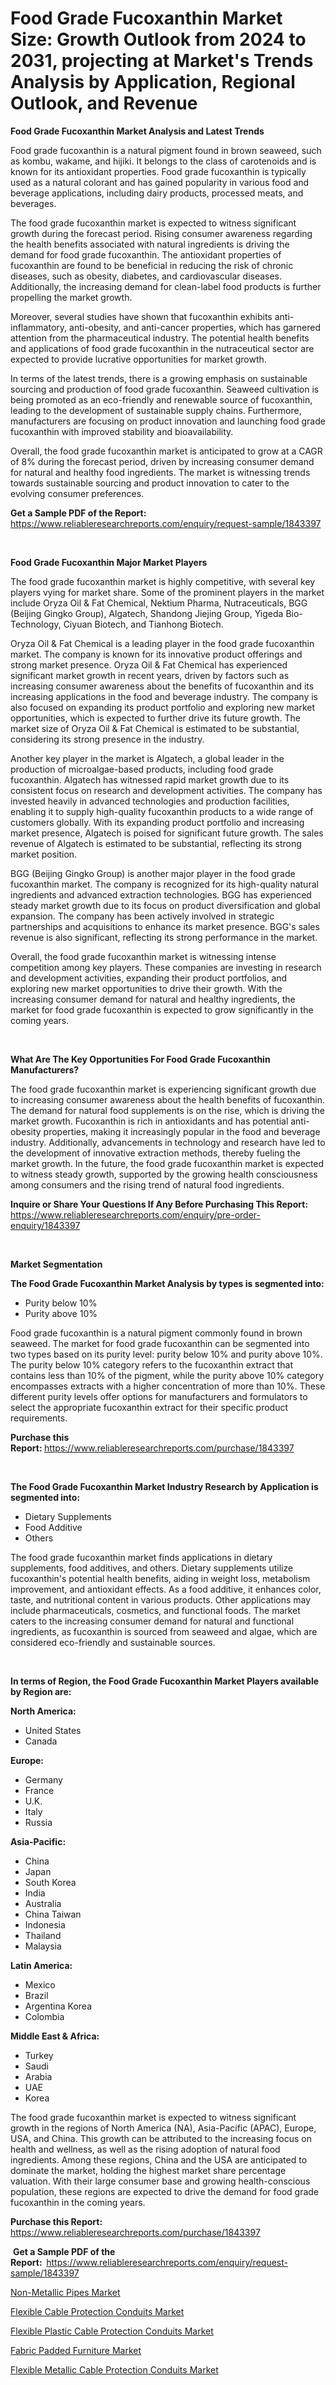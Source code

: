 <p><h1>Food Grade Fucoxanthin Market Size: Growth Outlook from 2024 to 2031, projecting at Market's Trends Analysis by Application, Regional Outlook, and Revenue</h1></p><p><strong>Food Grade Fucoxanthin Market Analysis and Latest Trends</strong></p>
<p><p>Food grade fucoxanthin is a natural pigment found in brown seaweed, such as kombu, wakame, and hijiki. It belongs to the class of carotenoids and is known for its antioxidant properties. Food grade fucoxanthin is typically used as a natural colorant and has gained popularity in various food and beverage applications, including dairy products, processed meats, and beverages.</p><p>The food grade fucoxanthin market is expected to witness significant growth during the forecast period. Rising consumer awareness regarding the health benefits associated with natural ingredients is driving the demand for food grade fucoxanthin. The antioxidant properties of fucoxanthin are found to be beneficial in reducing the risk of chronic diseases, such as obesity, diabetes, and cardiovascular diseases. Additionally, the increasing demand for clean-label food products is further propelling the market growth.</p><p>Moreover, several studies have shown that fucoxanthin exhibits anti-inflammatory, anti-obesity, and anti-cancer properties, which has garnered attention from the pharmaceutical industry. The potential health benefits and applications of food grade fucoxanthin in the nutraceutical sector are expected to provide lucrative opportunities for market growth.</p><p>In terms of the latest trends, there is a growing emphasis on sustainable sourcing and production of food grade fucoxanthin. Seaweed cultivation is being promoted as an eco-friendly and renewable source of fucoxanthin, leading to the development of sustainable supply chains. Furthermore, manufacturers are focusing on product innovation and launching food grade fucoxanthin with improved stability and bioavailability.</p><p>Overall, the food grade fucoxanthin market is anticipated to grow at a CAGR of 8% during the forecast period, driven by increasing consumer demand for natural and healthy food ingredients. The market is witnessing trends towards sustainable sourcing and product innovation to cater to the evolving consumer preferences.</p></p>
<p><strong>Get a Sample PDF of the Report:&nbsp;</strong> <a href="https://www.reliableresearchreports.com/enquiry/request-sample/1843397">https://www.reliableresearchreports.com/enquiry/request-sample/1843397</a></p>
<p>&nbsp;</p>
<p><strong>Food Grade Fucoxanthin Major Market Players</strong></p>
<p><p>The food grade fucoxanthin market is highly competitive, with several key players vying for market share. Some of the prominent players in the market include Oryza Oil & Fat Chemical, Nektium Pharma, Nutraceuticals, BGG (Beijing Gingko Group), Algatech, Shandong Jiejing Group, Yigeda Bio-Technology, Ciyuan Biotech, and Tianhong Biotech. </p><p>Oryza Oil & Fat Chemical is a leading player in the food grade fucoxanthin market. The company is known for its innovative product offerings and strong market presence. Oryza Oil & Fat Chemical has experienced significant market growth in recent years, driven by factors such as increasing consumer awareness about the benefits of fucoxanthin and its increasing applications in the food and beverage industry. The company is also focused on expanding its product portfolio and exploring new market opportunities, which is expected to further drive its future growth. The market size of Oryza Oil & Fat Chemical is estimated to be substantial, considering its strong presence in the industry.</p><p>Another key player in the market is Algatech, a global leader in the production of microalgae-based products, including food grade fucoxanthin. Algatech has witnessed rapid market growth due to its consistent focus on research and development activities. The company has invested heavily in advanced technologies and production facilities, enabling it to supply high-quality fucoxanthin products to a wide range of customers globally. With its expanding product portfolio and increasing market presence, Algatech is poised for significant future growth. The sales revenue of Algatech is estimated to be substantial, reflecting its strong market position.</p><p>BGG (Beijing Gingko Group) is another major player in the food grade fucoxanthin market. The company is recognized for its high-quality natural ingredients and advanced extraction technologies. BGG has experienced steady market growth due to its focus on product diversification and global expansion. The company has been actively involved in strategic partnerships and acquisitions to enhance its market presence. BGG's sales revenue is also significant, reflecting its strong performance in the market.</p><p>Overall, the food grade fucoxanthin market is witnessing intense competition among key players. These companies are investing in research and development activities, expanding their product portfolios, and exploring new market opportunities to drive their growth. With the increasing consumer demand for natural and healthy ingredients, the market for food grade fucoxanthin is expected to grow significantly in the coming years.</p></p>
<p>&nbsp;</p>
<p><strong>What Are The Key Opportunities For Food Grade Fucoxanthin Manufacturers?</strong></p>
<p><p>The food grade fucoxanthin market is experiencing significant growth due to increasing consumer awareness about the health benefits of fucoxanthin. The demand for natural food supplements is on the rise, which is driving the market growth. Fucoxanthin is rich in antioxidants and has potential anti-obesity properties, making it increasingly popular in the food and beverage industry. Additionally, advancements in technology and research have led to the development of innovative extraction methods, thereby fueling the market growth. In the future, the food grade fucoxanthin market is expected to witness steady growth, supported by the growing health consciousness among consumers and the rising trend of natural food ingredients.</p></p>
<p><strong>Inquire or Share Your Questions If Any Before Purchasing This Report:</strong> <a href="https://www.reliableresearchreports.com/enquiry/pre-order-enquiry/1843397">https://www.reliableresearchreports.com/enquiry/pre-order-enquiry/1843397</a></p>
<p>&nbsp;</p>
<p><strong>Market Segmentation</strong></p>
<p><strong>The Food Grade Fucoxanthin Market Analysis by types is segmented into:</strong></p>
<p><ul><li>Purity below 10%</li><li>Purity above 10%</li></ul></p>
<p><p>Food grade fucoxanthin is a natural pigment commonly found in brown seaweed. The market for food grade fucoxanthin can be segmented into two types based on its purity level: purity below 10% and purity above 10%. The purity below 10% category refers to the fucoxanthin extract that contains less than 10% of the pigment, while the purity above 10% category encompasses extracts with a higher concentration of more than 10%. These different purity levels offer options for manufacturers and formulators to select the appropriate fucoxanthin extract for their specific product requirements.</p></p>
<p><strong>Purchase this Report:&nbsp;</strong><a href="https://www.reliableresearchreports.com/purchase/1843397">https://www.reliableresearchreports.com/purchase/1843397</a></p>
<p>&nbsp;</p>
<p><strong>The Food Grade Fucoxanthin Market Industry Research by Application is segmented into:</strong></p>
<p><ul><li>Dietary Supplements</li><li>Food Additive</li><li>Others</li></ul></p>
<p><p>The food grade fucoxanthin market finds applications in dietary supplements, food additives, and others. Dietary supplements utilize fucoxanthin's potential health benefits, aiding in weight loss, metabolism improvement, and antioxidant effects. As a food additive, it enhances color, taste, and nutritional content in various products. Other applications may include pharmaceuticals, cosmetics, and functional foods. The market caters to the increasing consumer demand for natural and functional ingredients, as fucoxanthin is sourced from seaweed and algae, which are considered eco-friendly and sustainable sources.</p></p>
<p>&nbsp;</p>
<p><strong>In terms of Region, the Food Grade Fucoxanthin Market Players available by Region are:</strong></p>
<p>
    <p> <strong> North America: </strong>
        <ul>
            <li>United States</li>
            <li>Canada</li>
        </ul>
        </p> 
    <p> <strong> Europe: </strong>
        <ul>
            <li>Germany</li>
            <li>France</li>
            <li>U.K.</li>
            <li>Italy</li>
            <li>Russia</li>
        </ul>
        </p> 
    <p> <strong> Asia-Pacific: </strong>
        <ul>
            <li>China</li>
            <li>Japan</li>
            <li>South Korea</li>
            <li>India</li>
            <li>Australia</li>
            <li>China Taiwan</li>
            <li>Indonesia</li>
            <li>Thailand</li>
            <li>Malaysia</li>
        </ul>
        </p> 
    <p> <strong> Latin America: </strong>
        <ul>
            <li>Mexico</li>
            <li>Brazil</li>
            <li>Argentina Korea</li>
            <li>Colombia</li>
        </ul>
        </p> 
    <p> <strong> Middle East & Africa: </strong>
        <ul>
            <li>Turkey</li>
            <li>Saudi</li>
            <li>Arabia</li>
            <li>UAE</li>
            <li>Korea</li>
        </ul>
    </p>
    </p>
<p><p>The food grade fucoxanthin market is expected to witness significant growth in the regions of North America (NA), Asia-Pacific (APAC), Europe, USA, and China. This growth can be attributed to the increasing focus on health and wellness, as well as the rising adoption of natural food ingredients. Among these regions, China and the USA are anticipated to dominate the market, holding the highest market share percentage valuation. With their large consumer base and growing health-conscious population, these regions are expected to drive the demand for food grade fucoxanthin in the coming years.</p></p>
<p><strong>Purchase this Report: </strong><a href="https://www.reliableresearchreports.com/purchase/1843397">https://www.reliableresearchreports.com/purchase/1843397</a></p>
<p>&nbsp;<strong>Get a Sample PDF of the Report:&nbsp;&nbsp;</strong><a href="https://www.reliableresearchreports.com/enquiry/request-sample/1843397">https://www.reliableresearchreports.com/enquiry/request-sample/1843397</a></p>
<p><strong></strong></p>
<p><p><a href="https://medium.com/@nicholasgarcia1914/non-metallic-pipes-market-comprehensive-assessment-by-type-application-and-geography-50c458ee837b">Non-Metallic Pipes Market</a></p><p><a href="https://medium.com/@dinafritsch/flexible-cable-protection-conduits-market-furnishes-information-on-market-share-market-trends-and-f7467cc74547">Flexible Cable Protection Conduits Market</a></p><p><a href="https://medium.com/@dinafritsch/flexible-plastic-cable-protection-conduits-nbsp-market-focuses-on-market-share-size-and-projected-26b4bf178dfc">Flexible Plastic Cable Protection Conduits Market</a></p><p><a href="https://medium.com/@nicholasgarcia1914/fabric-padded-furniture-market-analysis-and-sze-forecasted-for-period-from-2024-to-2031-9f81655c6ab3">Fabric Padded Furniture Market</a></p><p><a href="https://medium.com/@nicholasgarcia1914/flexible-metallic-cable-protection-conduits-market-outlook-industry-overview-and-forecast-2024-to-0ef020c72eee">Flexible Metallic Cable Protection Conduits Market</a></p></p>